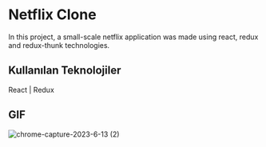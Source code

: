 
# Netflix Clone 

In this project, a small-scale netflix application was made using react, redux and redux-thunk technologies.
## Kullanılan Teknolojiler

React | Redux 




  
## GIF
![chrome-capture-2023-6-13 (2)](https://github.com/Halismelih1/netflix-Clone/assets/125564176/e2029cdb-907a-4c27-84d2-43d33bcb41a7)
